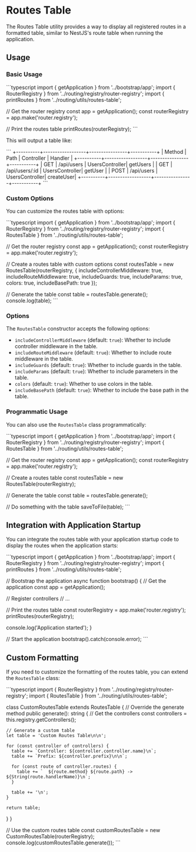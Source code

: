 # Routes Table

The Routes Table utility provides a way to display all registered routes in a formatted table, similar to NestJS's route table when running the application.

## Usage

### Basic Usage

\`\`\`typescript
import { getApplication } from '../bootstrap/app';
import { RouterRegistry } from '../routing/registry/router-registry';
import { printRoutes } from '../routing/utils/routes-table';

// Get the router registry
const app = getApplication();
const routerRegistry = app.make<RouterRegistry>('router.registry');

// Print the routes table
printRoutes(routerRegistry);
\`\`\`

This will output a table like:

\`\`\`
+----------+------------------+----------------+-----------+
| Method   | Path             | Controller     | Handler   |
+----------+------------------+----------------+-----------+
| GET      | /api/users       | UsersController| getUsers  |
| GET      | /api/users/:id   | UsersController| getUser   |
| POST     | /api/users       | UsersController| createUser|
+----------+------------------+----------------+-----------+
\`\`\`

### Custom Options

You can customize the routes table with options:

\`\`\`typescript
import { getApplication } from '../bootstrap/app';
import { RouterRegistry } from '../routing/registry/router-registry';
import { RoutesTable } from '../routing/utils/routes-table';

// Get the router registry
const app = getApplication();
const routerRegistry = app.make<RouterRegistry>('router.registry');

// Create a routes table with custom options
const routesTable = new RoutesTable(routerRegistry, {
  includeControllerMiddleware: true,
  includeRouteMiddleware: true,
  includeGuards: true,
  includeParams: true,
  colors: true,
  includeBasePath: true
});

// Generate the table
const table = routesTable.generate();
console.log(table);
\`\`\`

### Options

The `RoutesTable` constructor accepts the following options:

- `includeControllerMiddleware` (default: `true`): Whether to include controller middleware in the table.
- `includeRouteMiddleware` (default: `true`): Whether to include route middleware in the table.
- `includeGuards` (default: `true`): Whether to include guards in the table.
- `includeParams` (default: `true`): Whether to include parameters in the table.
- `colors` (default: `true`): Whether to use colors in the table.
- `includeBasePath` (default: `true`): Whether to include the base path in the table.

### Programmatic Usage

You can also use the `RoutesTable` class programmatically:

\`\`\`typescript
import { getApplication } from '../bootstrap/app';
import { RouterRegistry } from '../routing/registry/router-registry';
import { RoutesTable } from '../routing/utils/routes-table';

// Get the router registry
const app = getApplication();
const routerRegistry = app.make<RouterRegistry>('router.registry');

// Create a routes table
const routesTable = new RoutesTable(routerRegistry);

// Generate the table
const table = routesTable.generate();

// Do something with the table
saveToFile(table);
\`\`\`

## Integration with Application Startup

You can integrate the routes table with your application startup code to display the routes when the application starts:

\`\`\`typescript
import { getApplication } from '../bootstrap/app';
import { RouterRegistry } from '../routing/registry/router-registry';
import { printRoutes } from '../routing/utils/routes-table';

// Bootstrap the application
async function bootstrap() {
  // Get the application
  const app = getApplication();
  
  // Register controllers
  // ...
  
  // Print the routes table
  const routerRegistry = app.make<RouterRegistry>('router.registry');
  printRoutes(routerRegistry);
  
  console.log('Application started');
}

// Start the application
bootstrap().catch(console.error);
\`\`\`

## Custom Formatting

If you need to customize the formatting of the routes table, you can extend the `RoutesTable` class:

\`\`\`typescript
import { RouterRegistry } from '../routing/registry/router-registry';
import { RoutesTable } from '../routing/utils/routes-table';

class CustomRoutesTable extends RoutesTable {
  // Override the generate method
  public generate(): string {
    // Get the controllers
    const controllers = this.registry.getControllers();
    
    // Generate a custom table
    let table = 'Custom Routes Table\n\n';
    
    for (const controller of controllers) {
      table += `Controller: ${controller.controller.name}\n`;
      table += `Prefix: ${controller.prefix}\n\n`;
      
      for (const route of controller.routes) {
        table += `  ${route.method} ${route.path} -> ${String(route.handlerName)}\n`;
      }
      
      table += '\n';
    }
    
    return table;
  }
}

// Use the custom routes table
const customRoutesTable = new CustomRoutesTable(routerRegistry);
console.log(customRoutesTable.generate());
\`\`\`
